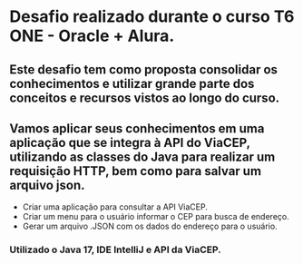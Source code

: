 # Desafio realizado durante o curso T6 ONE - Oracle + Alura.
## Este desafio tem como proposta consolidar os conhecimentos e utilizar grande parte dos conceitos e recursos vistos ao longo do curso. 
## Vamos aplicar seus conhecimentos em uma aplicação que se integra à API do ViaCEP, utilizando as classes do Java para realizar um requisição HTTP, bem como para salvar um arquivo json.
- Criar uma aplicação para consultar a API ViaCEP.
- Criar um menu para o usuário informar o CEP para busca de endereço.
- Gerar um arquivo .JSON com os dados do endereço para o usuário.

### Utilizado o Java 17, IDE IntelliJ e API da ViaCEP.
